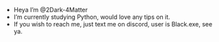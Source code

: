 - Heya I’m @2Dark-4Matter 
- I’m currently studying Python, would love any tips on it.
- If you wish to reach me, just text me on discord, user is Black.exe, see ya.

<!---
2Dark-4Matter/2Dark-4Matter is a ✨ special ✨ repository because its `README.md` (this file) appears on your GitHub profile.
You can click the Preview link to take a look at your changes.
--->
